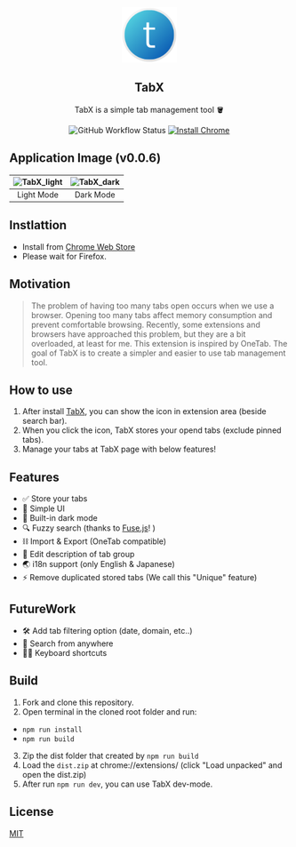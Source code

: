 <p align="center">
    <a href="https://chrome.google.com/webstore/detail/tabx/pnomgepiknocmkmncjkcchojfiookljb?hl=en&authuser=1" target="_blank">
        <img src="src/assets/tabX.png" height="100px"/>
    </a>
</p>
<h2 align="center">TabX</h2>
<p align="center">TabX is a simple tab management tool 🪣</p>

<p align="center">
    <img alt="GitHub Workflow Status" src="https://img.shields.io/github/workflow/status/unvalley/TabX/CI" />
    <a href="https://chrome.google.com/webstore/detail/tabx/pnomgepiknocmkmncjkcchojfiookljb?hl=en&authuser=1">
        <img alt="Install Chrome" src="https://img.shields.io/badge/Install-Chrome-blue"/>
    </a>
</p>

## Application Image (v0.0.6)

| ![TabX_light](https://user-images.githubusercontent.com/38400669/133642613-118dc73f-3135-4c50-86b2-612bdb8e1e3a.png) | ![TabX_dark](https://user-images.githubusercontent.com/38400669/133642626-a4ac5004-0825-4597-8021-7c68d7daef44.png) |
| :------------------------------------------------------------------------------------------------------------------: | :-----------------------------------------------------------------------------------------------------------------: |
|                                                      Light Mode                                                      |                                                      Dark Mode                                                      |

## Instlattion

- Install from [Chrome Web Store](https://chrome.google.com/webstore/detail/tabx/pnomgepiknocmkmncjkcchojfiookljb?hl=en&authuser=1)
- Please wait for Firefox.

## Motivation

> The problem of having too many tabs open occurs when we use a browser. Opening too many tabs affect memory consumption and prevent comfortable browsing.
> Recently, some extensions and browsers have approached this problem, but they are a bit overloaded, at least for me.
> This extension is inspired by OneTab.
> The goal of TabX is to create a simpler and easier to use tab management tool.

## How to use

1. After install [TabX](https://chrome.google.com/webstore/detail/tabx/pnomgepiknocmkmncjkcchojfiookljb?hl=en&authuser=1), you can show the icon in extension area (beside search bar).
2. When you click the icon, TabX stores your opend tabs (exclude pinned tabs).
3. Manage your tabs at TabX page with below features!

## Features

- ✅ Store your tabs
- 💎 Simple UI
- 🌌 Built-in dark mode
- 🔍 Fuzzy search (thanks to [Fuse.js](https://github.com/krisk/Fuse)! )
- ⛓ Import & Export (OneTab compatible)
- 📝 Edit description of tab group
- 🌏 i18n support (only English & Japanese)
- ⚡️ Remove duplicated stored tabs (We call this "Unique" feature)

## FutureWork

- 🛠 Add tab filtering option (date, domain, etc..)
- 🔦 Search from anywhere
- 👨‍💻 Keyboard shortcuts

## Build

1. Fork and clone this repository.
2. Open terminal in the cloned root folder and run: 
  - `npm run install`
  - `npm run build`
3. Zip the dist folder that created by `npm run build`
4. Load the `dist.zip` at chrome://extensions/ (click "Load unpacked" and open the dist.zip)
5. After run `npm run dev`, you can use TabX dev-mode.

## License

[MIT](LICENSE.md)
